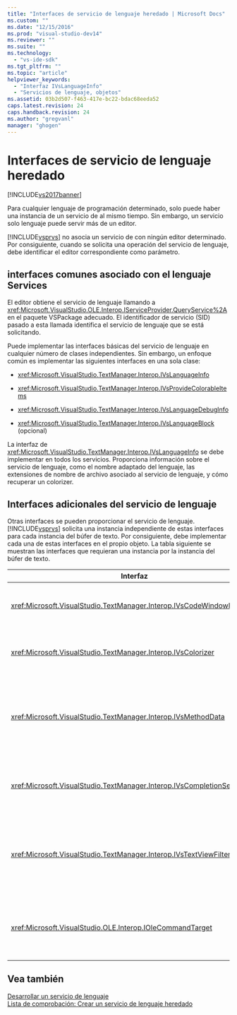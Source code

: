 ```yaml
---
title: "Interfaces de servicio de lenguaje heredado | Microsoft Docs"
ms.custom: ""
ms.date: "12/15/2016"
ms.prod: "visual-studio-dev14"
ms.reviewer: ""
ms.suite: ""
ms.technology: 
  - "vs-ide-sdk"
ms.tgt_pltfrm: ""
ms.topic: "article"
helpviewer_keywords: 
  - "Interfaz IVsLanguageInfo"
  - "Servicios de lenguaje, objetos"
ms.assetid: 03b2d507-f463-417e-bc22-bdac68eeda52
caps.latest.revision: 24
caps.handback.revision: 24
ms.author: "gregvanl"
manager: "ghogen"
---
```

# Interfaces de servicio de lenguaje heredado
[!INCLUDE[vs2017banner](../../code-quality/includes/vs2017banner.md)]

Para cualquier lenguaje de programación determinado, solo puede haber una instancia de un servicio de al mismo tiempo.  Sin embargo, un servicio solo lenguaje puede servir más de un editor.  
  
 [!INCLUDE[vsprvs](../../code-quality/includes/vsprvs_md.md)] no asocia un servicio de con ningún editor determinado.  Por consiguiente, cuando se solicita una operación del servicio de lenguaje, debe identificar el editor correspondiente como parámetro.  
  
## interfaces comunes asociado con el lenguaje Services  
 El editor obtiene el servicio de lenguaje llamando a <xref:Microsoft.VisualStudio.OLE.Interop.IServiceProvider.QueryService%2A> en el paquete VSPackage adecuado.  El identificador de servicio \(SID\) pasado a esta llamada identifica el servicio de lenguaje que se está solicitando.  
  
 Puede implementar las interfaces básicas del servicio de lenguaje en cualquier número de clases independientes.  Sin embargo, un enfoque común es implementar las siguientes interfaces en una sola clase:  
  
-   <xref:Microsoft.VisualStudio.TextManager.Interop.IVsLanguageInfo>  
  
-   <xref:Microsoft.VisualStudio.TextManager.Interop.IVsProvideColorableItems>  
  
-   <xref:Microsoft.VisualStudio.TextManager.Interop.IVsLanguageDebugInfo>  
  
-   <xref:Microsoft.VisualStudio.TextManager.Interop.IVsLanguageBlock> \(opcional\)  
  
 La interfaz de <xref:Microsoft.VisualStudio.TextManager.Interop.IVsLanguageInfo> se debe implementar en todos los servicios.  Proporciona información sobre el servicio de lenguaje, como el nombre adaptado del lenguaje, las extensiones de nombre de archivo asociado al servicio de lenguaje, y cómo recuperar un colorizer.  
  
## Interfaces adicionales del servicio de lenguaje  
 Otras interfaces se pueden proporcionar el servicio de lenguaje.  [!INCLUDE[vsprvs](../../code-quality/includes/vsprvs_md.md)] solicita una instancia independiente de estas interfaces para cada instancia del búfer de texto.  Por consiguiente, debe implementar cada una de estas interfaces en el propio objeto.  La tabla siguiente se muestran las interfaces que requieran una instancia por la instancia del búfer de texto.  
  
|Interfaz|Descripción|  
|--------------|-----------------|  
|<xref:Microsoft.VisualStudio.TextManager.Interop.IVsCodeWindowManager>|Administra los elementos gráficos de la ventana de código, como la barra desplegable.  Puede obtener esta interfaz utilizando el método de <xref:Microsoft.VisualStudio.TextManager.Interop.IVsLanguageInfo.GetCodeWindowManager%2A> .  Hay un <xref:Microsoft.VisualStudio.TextManager.Interop.IVsCodeWindowManager> por la ventana de código.|  
|<xref:Microsoft.VisualStudio.TextManager.Interop.IVsColorizer>|Colorea palabras clave y los delimitadores de lenguaje.  Puede obtener esta interfaz utilizando el método de <xref:Microsoft.VisualStudio.TextManager.Interop.IVsLanguageInfo.GetColorizer%2A> .  <xref:Microsoft.VisualStudio.TextManager.Interop.IVsColorizer> se llama en el tiempo de dibujo.  evite el trabajo cálculo\-intensivo dentro de <xref:Microsoft.VisualStudio.TextManager.Interop.IVsColorizer> o el rendimiento podría sufrir.|  
|<xref:Microsoft.VisualStudio.TextManager.Interop.IVsMethodData>|Proporciona información sobre herramientas del parámetro de IntelliSense.  Cuando el servicio de lenguaje reconoce un carácter que indica que los datos de método se deben mostrar, por ejemplo un paréntesis de apertura, llama al método de <xref:Microsoft.VisualStudio.TextManager.Interop.IVsMethodTipWindow.SetMethodData%2A> para notificar a la vista de texto que el servicio de lenguaje está listo para mostrar una información sobre herramientas de la información de parámetros.  Las llamadas de la vista de texto después de nuevo con el servicio de lenguaje mediante los métodos de la interfaz de <xref:Microsoft.VisualStudio.TextManager.Interop.IVsMethodData> para obtener la información necesaria para mostrar la información sobre herramientas.|  
|<xref:Microsoft.VisualStudio.TextManager.Interop.IVsCompletionSet>|Proporciona la finalización de instrucciones de IntelliSense.  Cuando el servicio de lenguaje está listo para mostrar una lista de finalización, llama al método de <xref:Microsoft.VisualStudio.TextManager.Interop.IVsTextView.UpdateCompletionStatus%2A> en la vista de texto.  Las llamadas de la vista de texto después de nuevo con el servicio de lenguaje mediante los métodos del objeto de <xref:Microsoft.VisualStudio.TextManager.Interop.IVsCompletionSet> .|  
|<xref:Microsoft.VisualStudio.TextManager.Interop.IVsTextViewFilter>|Permite modificar la vista de texto utilizando el controlador de comandos.  La clase a la que se implementa la interfaz de <xref:Microsoft.VisualStudio.TextManager.Interop.IVsTextViewFilter> también debe implementar la interfaz de <xref:Microsoft.VisualStudio.OLE.Interop.IOleCommandTarget> .  La vista de texto recupera el objeto de <xref:Microsoft.VisualStudio.TextManager.Interop.IVsTextViewFilter> consultando el objeto de <xref:Microsoft.VisualStudio.OLE.Interop.IOleCommandTarget> que se pasa al método de <xref:Microsoft.VisualStudio.TextManager.Interop.IVsTextView.AddCommandFilter%2A> .  Debe haber un objeto de <xref:Microsoft.VisualStudio.TextManager.Interop.IVsTextViewFilter> para cada vista.|  
|<xref:Microsoft.VisualStudio.OLE.Interop.IOleCommandTarget>|Intercepta los comandos esos tipos de usuario en la ventana de código.  Controla la salida de la implementación de <xref:Microsoft.VisualStudio.OLE.Interop.IOleCommandTarget> para proporcionar información personalizada de finalización y modificar la vista<br /><br /> Para pasar el objeto de <xref:Microsoft.VisualStudio.OLE.Interop.IOleCommandTarget> a la vista de texto, asigne al <xref:Microsoft.VisualStudio.TextManager.Interop.IVsTextView.AddCommandFilter%2A>.|  
  
## Vea también  
 [Desarrollar un servicio de lenguaje](../../extensibility/internals/developing-a-legacy-language-service.md)   
 [Lista de comprobación: Crear un servicio de lenguaje heredado](../../extensibility/internals/checklist-creating-a-legacy-language-service.md)